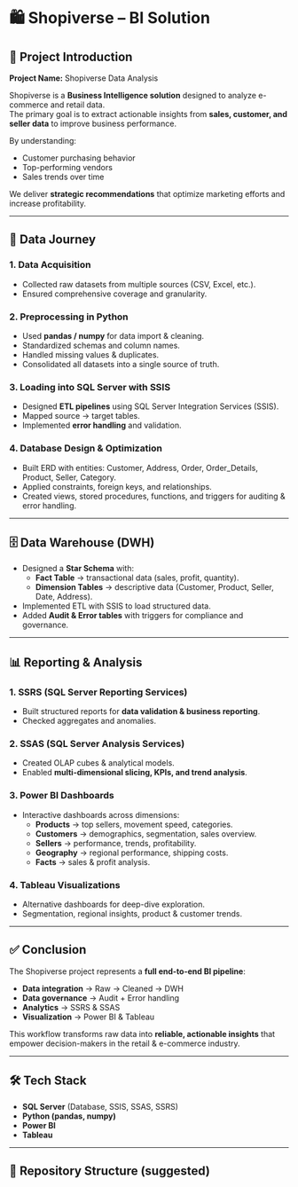 # 🛍️ Shopiverse – BI Solution

## 📌 Project Introduction
**Project Name:** Shopiverse Data Analysis  

Shopiverse is a **Business Intelligence solution** designed to analyze e-commerce and retail data.  
The primary goal is to extract actionable insights from **sales, customer, and seller data** to improve business performance.  

By understanding:
- Customer purchasing behavior  
- Top-performing vendors  
- Sales trends over time  

We deliver **strategic recommendations** that optimize marketing efforts and increase profitability.

---

## 🔄 Data Journey

### 1. Data Acquisition
- Collected raw datasets from multiple sources (CSV, Excel, etc.).  
- Ensured comprehensive coverage and granularity.  

### 2. Preprocessing in Python
- Used **pandas / numpy** for data import & cleaning.  
- Standardized schemas and column names.  
- Handled missing values & duplicates.  
- Consolidated all datasets into a single source of truth.  

### 3. Loading into SQL Server with SSIS
- Designed **ETL pipelines** using SQL Server Integration Services (SSIS).  
- Mapped source → target tables.  
- Implemented **error handling** and validation.  

### 4. Database Design & Optimization
- Built ERD with entities: Customer, Address, Order, Order_Details, Product, Seller, Category.  
- Applied constraints, foreign keys, and relationships.  
- Created views, stored procedures, functions, and triggers for auditing & error handling.  

---

## 🗄️ Data Warehouse (DWH)
- Designed a **Star Schema** with:
  - **Fact Table** → transactional data (sales, profit, quantity).  
  - **Dimension Tables** → descriptive data (Customer, Product, Seller, Date, Address).  
- Implemented ETL with SSIS to load structured data.  
- Added **Audit & Error tables** with triggers for compliance and governance.  

---

## 📊 Reporting & Analysis

### 1. SSRS (SQL Server Reporting Services)
- Built structured reports for **data validation & business reporting**.  
- Checked aggregates and anomalies.  

### 2. SSAS (SQL Server Analysis Services)
- Created OLAP cubes & analytical models.  
- Enabled **multi-dimensional slicing, KPIs, and trend analysis**.  

### 3. Power BI Dashboards
- Interactive dashboards across dimensions:
  - **Products** → top sellers, movement speed, categories.  
  - **Customers** → demographics, segmentation, sales overview.  
  - **Sellers** → performance, trends, profitability.  
  - **Geography** → regional performance, shipping costs.  
  - **Facts** → sales & profit analysis.  

### 4. Tableau Visualizations
- Alternative dashboards for deep-dive exploration.  
- Segmentation, regional insights, product & customer trends.  

---

## ✅ Conclusion
The Shopiverse project represents a **full end-to-end BI pipeline**:  

- **Data integration** → Raw → Cleaned → DWH  
- **Data governance** → Audit + Error handling  
- **Analytics** → SSRS & SSAS  
- **Visualization** → Power BI & Tableau  

This workflow transforms raw data into **reliable, actionable insights** that empower decision-makers in the retail & e-commerce industry.  

---

## 🛠️ Tech Stack
- **SQL Server** (Database, SSIS, SSAS, SSRS)  
- **Python (pandas, numpy)**  
- **Power BI**  
- **Tableau**  

---

## 📂 Repository Structure (suggested)
